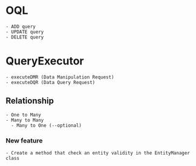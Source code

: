 # OQL

    - ADD query
    - UPDATE query
    - DELETE query

# QueryExecutor

    - executeDMR (Data Manipulation Request)
    - executeDQR (Data Query Request)

## Relationship

    - One to Many
    - Many to Many
      - Many to One (--optional)


### New feature

    - Create a method that check an entity validity in the EntityManager class
